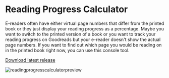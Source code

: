 # Reading Progress Calculator
E-readers often have either virtual page numbers that differ from the printed book or they just display your reading progress as a percentage. 
Maybe you want to switch to the printed version of a book or you want to track your reading progress on Goodreads but your e-reader doesn't show the actual page numbers.
If you want to find out which page you would be reading on in the printed book right now, you can use this console tool. 

<a href="https://github.com/Alsweider/ReadingProgressCalculator/releases/latest">Download latest release</a>

![readingprogresscalculatorpreview](https://user-images.githubusercontent.com/30653982/167417322-fb18f363-c15c-4ca7-b299-e8c23fbcc97f.jpg)
